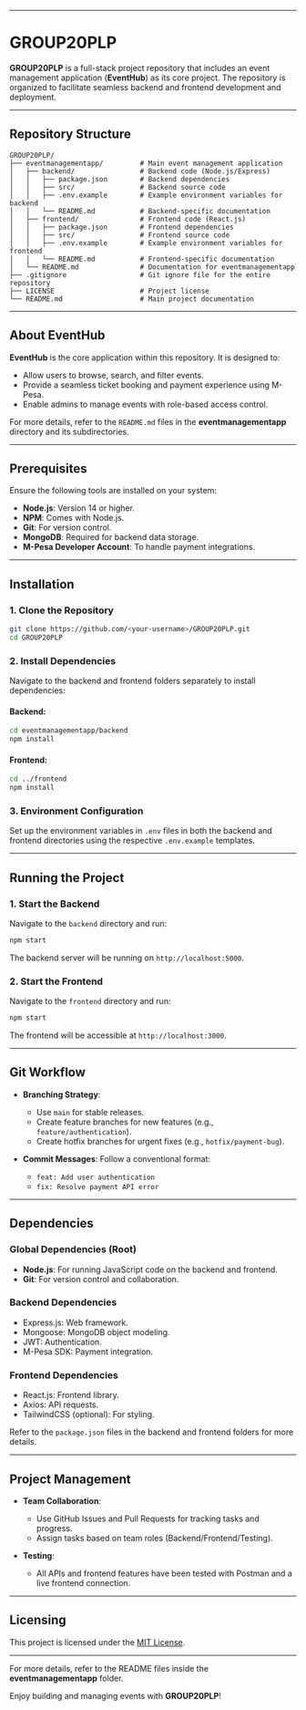 
---

# GROUP20PLP  

**GROUP20PLP** is a full-stack project repository that includes an event management application (**EventHub**) as its core project. The repository is organized to facilitate seamless backend and frontend development and deployment.  

---

## Repository Structure  

```
GROUP20PLP/
├── eventmanagementapp/         # Main event management application
│   ├── backend/                # Backend code (Node.js/Express)
│   │   ├── package.json        # Backend dependencies
│   │   ├── src/                # Backend source code
│   │   ├── .env.example        # Example environment variables for backend
│   │   └── README.md           # Backend-specific documentation
│   ├── frontend/               # Frontend code (React.js)
│   │   ├── package.json        # Frontend dependencies
│   │   ├── src/                # Frontend source code
│   │   ├── .env.example        # Example environment variables for frontend
│   │   └── README.md           # Frontend-specific documentation
│   └── README.md               # Documentation for eventmanagementapp
├── .gitignore                  # Git ignore file for the entire repository
├── LICENSE                     # Project license
└── README.md                   # Main project documentation
```

---

## About EventHub  

**EventHub** is the core application within this repository. It is designed to:  
- Allow users to browse, search, and filter events.  
- Provide a seamless ticket booking and payment experience using M-Pesa.  
- Enable admins to manage events with role-based access control.  

For more details, refer to the `README.md` files in the **eventmanagementapp** directory and its subdirectories.  

---

## Prerequisites  

Ensure the following tools are installed on your system:  
- **Node.js**: Version 14 or higher.  
- **NPM**: Comes with Node.js.  
- **Git**: For version control.  
- **MongoDB**: Required for backend data storage.  
- **M-Pesa Developer Account**: To handle payment integrations.  

---

## Installation  

### 1. Clone the Repository  
```bash  
git clone https://github.com/<your-username>/GROUP20PLP.git  
cd GROUP20PLP  
```  

### 2. Install Dependencies  

Navigate to the backend and frontend folders separately to install dependencies:  

#### Backend:  
```bash  
cd eventmanagementapp/backend  
npm install  
```  

#### Frontend:  
```bash  
cd ../frontend  
npm install  
```  

### 3. Environment Configuration  

Set up the environment variables in `.env` files in both the backend and frontend directories using the respective `.env.example` templates.  

---

## Running the Project  

### 1. Start the Backend  
Navigate to the `backend` directory and run:  
```bash  
npm start  
```  
The backend server will be running on `http://localhost:5000`.  

### 2. Start the Frontend  
Navigate to the `frontend` directory and run:  
```bash  
npm start  
```  
The frontend will be accessible at `http://localhost:3000`.  

---

## Git Workflow  

- **Branching Strategy**:  
  - Use `main` for stable releases.  
  - Create feature branches for new features (e.g., `feature/authentication`).  
  - Create hotfix branches for urgent fixes (e.g., `hotfix/payment-bug`).  

- **Commit Messages**: Follow a conventional format:  
  - `feat: Add user authentication`  
  - `fix: Resolve payment API error`  

---

## Dependencies  

### Global Dependencies (Root)  
- **Node.js**: For running JavaScript code on the backend and frontend.  
- **Git**: For version control and collaboration.  

### Backend Dependencies  
- Express.js: Web framework.  
- Mongoose: MongoDB object modeling.  
- JWT: Authentication.  
- M-Pesa SDK: Payment integration.  

### Frontend Dependencies  
- React.js: Frontend library.  
- Axios: API requests.  
- TailwindCSS (optional): For styling.  

Refer to the `package.json` files in the backend and frontend folders for more details.  

---

## Project Management  

- **Team Collaboration**:  
  - Use GitHub Issues and Pull Requests for tracking tasks and progress.  
  - Assign tasks based on team roles (Backend/Frontend/Testing).  

- **Testing**:  
  - All APIs and frontend features have been tested with Postman and a live frontend connection.  

---

## Licensing  

This project is licensed under the [MIT License](LICENSE).  

--- 

For more details, refer to the README files inside the **eventmanagementapp** folder.  

Enjoy building and managing events with **GROUP20PLP**!